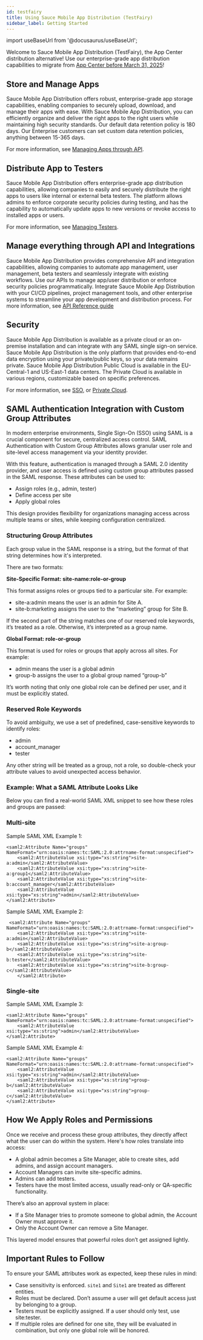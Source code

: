 ```yaml
---
id: testfairy
title: Using Sauce Mobile App Distribution (TestFairy)
sidebar_label: Getting Started
---
```


import useBaseUrl from '@docusaurus/useBaseUrl';

Welcome to Sauce Mobile App Distribution (TestFairy), the App Center distribution alternative! Use our enterprise-grade app distribution capabilities to migrate from [App Center before March 31, 2025](https://saucelabs.com/testfairy-sauce-labs)! 

## Store and Manage Apps

Sauce Mobile App Distribution offers robust, enterprise-grade app storage capabilities, enabling companies to securely upload, download, and manage their apps with ease.
With Sauce Mobile App Distribution, you can efficiently organize and deliver the right apps to the right users while maintaining high security standards.
Our default data retention policy is 180 days. Our Enterprise customers can set custom data retention policies, anything between 15-365 days.

For more information, see [Managing Apps through API](/testfairy/api-reference/rest-api/).

## Distribute App to Testers

Sauce Mobile App Distribution offers enterprise-grade app distribution capabilities, allowing companies to easily and securely distribute the right apps to users like internal or external beta testers. The platform allows admins to enforce corporate security policies during testing, and has the capability to automatically update apps to new versions or revoke access to installed apps or users.

For more information, see [Managing Testers](/testfairy/testers/managing-testers/).

## Manage everything through API and Integrations

Sauce Mobile App Distribution provides comprehensive API and integration capabilities, allowing companies to automate app management, user management, beta testers and seamlessly integrate with existing workflows. Use our APIs to manage app/user distribution or enforce security policies programmatically. 
Integrate Sauce Mobile App Distribution with your CI/CD pipelines, project management tools, and other enterprise systems to streamline your app development and distribution process.
For more information, see [API Reference guide](/testfairy/api-reference/rest-api/)

## Security

Sauce Mobile App Distribution is available as a private cloud or an on-premise installation and can integrate with any SAML single sign-on service. Sauce Mobile App Distribution is the only platform that provides end-to-end data encryption using your private/public keys, so your data remains private.
Sauce Mobile App Distribution Public Cloud is available in the EU-Central-1 and US-East-1 data centers. The Private Cloud is available in various regions, customizable based on specific preferences. 

For more information, see [SSO](/testfairy/security/sso/sso-intro/), or [Private Cloud](/testfairy/security/private-cloud/).

## SAML Authentication Integration with Custom Group Attributes

In modern enterprise environments, Single Sign-On (SSO) using SAML is a crucial component for secure, centralized access control. SAML Authentication with Custom Group Attributes allows granular user role and site-level access management via your identity provider.

With this feature, authentication is managed through a SAML 2.0 identity provider, and user access is defined using custom group attributes passed in the SAML response. These attributes can be used to:

* Assign roles (e.g., admin, tester)
* Define access per site
* Apply global roles

This design provides flexibility for organizations managing access across multiple teams or sites, while keeping configuration centralized.

### Structuring Group Attributes
Each group value in the SAML response is a string, but the format of that string determines how it's interpreted.

There are two formats:

**Site-Specific Format: site-name:role-or-group**

This format assigns roles or groups tied to a particular site. For example:

* site-a:admin means the user is an admin for Site A.
* site-b:marketing assigns the user to the “marketing” group for Site B.

If the second part of the string matches one of our reserved role keywords, it’s treated as a role. Otherwise, it’s interpreted as a group name.

**Global Format: role-or-group**

This format is used for roles or groups that apply across all sites. For example:

* admin means the user is a global admin
* group-b assigns the user to a global group named “group-b”

It’s worth noting that only one global role can be defined per user, and it must be explicitly stated.

### Reserved Role Keywords
To avoid ambiguity, we use a set of predefined, case-sensitive keywords to identify roles:

* admin
* account_manager
* tester

Any other string will be treated as a group, not a role, so double-check your attribute values to avoid unexpected access behavior.

### Example: What a SAML Attribute Looks Like
Below you can find a real-world SAML XML snippet to see how these roles and groups are passed:

### Multi-site
Sample SAML XML Example 1:

```
<saml2:Attribute Name="groups" NameFormat="urn:oasis:names:tc:SAML:2.0:attrname-format:unspecified">
    <saml2:AttributeValue xsi:type="xs:string">site-a:admin</saml2:AttributeValue>
    <saml2:AttributeValue xsi:type="xs:string">site-a:group1</saml2:AttributeValue>
    <saml2:AttributeValue xsi:type="xs:string">site-b:account_manager</saml2:AttributeValue>
    <saml2:AttributeValue xsi:type="xs:string">admin</saml2:AttributeValue>
</saml2:Attribute>

```

Sample SAML XML Example 2:
```
 <saml2:Attribute Name="groups" NameFormat="urn:oasis:names:tc:SAML:2.0:attrname-format:unspecified">
    <saml2:AttributeValue xsi:type="xs:string">site-a:admin</saml2:AttributeValue>
    <saml2:AttributeValue xsi:type="xs:string">site-a:group-b</saml2:AttributeValue>
    <saml2:AttributeValue xsi:type="xs:string">site-b:tester</saml2:AttributeValue>
    <saml2:AttributeValue xsi:type="xs:string">site-b:group-c</saml2:AttributeValue>
    </saml2:Attribute>

```
### Single-site
Sample SAML XML Example 3:

```
<saml2:Attribute Name="groups" NameFormat="urn:oasis:names:tc:SAML:2.0:attrname-format:unspecified">
    <saml2:AttributeValue xsi:type="xs:string">admin</saml2:AttributeValue>
</saml2:Attribute>
```
Sample SAML XML Example 4:

```
<saml2:Attribute Name="groups" NameFormat="urn:oasis:names:tc:SAML:2.0:attrname-format:unspecified">
    <saml2:AttributeValue xsi:type="xs:string">admin</saml2:AttributeValue>
    <saml2:AttributeValue xsi:type="xs:string">group-b</saml2:AttributeValue>
    <saml2:AttributeValue xsi:type="xs:string">group-c</saml2:AttributeValue>
</saml2:Attribute>

```
## How We Apply Roles and Permissions

Once we receive and process these group attributes, they directly affect what the user can do within the system. Here's how roles translate into access:

* A global admin becomes a Site Manager, able to create sites, add admins, and assign account managers.
* Account Managers can invite site-specific admins.
* Admins can add testers.
* Testers have the most limited access, usually read-only or QA-specific functionality.

There’s also an approval system in place:

* If a Site Manager tries to promote someone to global admin, the Account Owner must approve it.
* Only the Account Owner can remove a Site Manager.

This layered model ensures that powerful roles don’t get assigned lightly.

## Important Rules to Follow
To ensure your SAML attributes work as expected, keep these rules in mind:
* Case sensitivity is enforced. `site1` and `Site1` are treated as different entities.
* Roles must be declared. Don’t assume a user will get default access just by belonging to a group.
* Testers must be explicitly assigned. If a user should only test, use site:tester.
* If multiple roles are defined for one site, they will be evaluated in combination, but only one global role will be honored.

